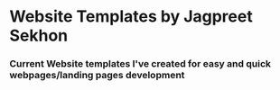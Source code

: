 # Website Templates by Jagpreet Sekhon

### Current Website templates I've created for easy and quick webpages/landing pages development